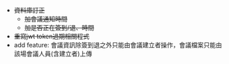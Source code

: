 - ~~資料庫訂正~~
  - ~~加會議通知時間~~
  - ~~加是否正在簽到/退、時間~~
- ~~重寫jwt token過期相關程式~~
- add feature: 會議資訊除簽到退之外只能由會議建立者操作，會議檔案只能由該場會議人員(含建立者)上傳